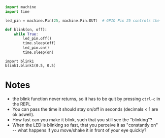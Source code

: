 ```python
import machine
import time

led_pin = machine.Pin(25, machine.Pin.OUT)  # GPIO Pin 25 controls the onboard LED

def blink(on, off):
    while True:
        led_pin.off() 
        time.sleep(off)
        led_pin.on()
        time.sleep(on)
```

	import blink1
	blink1.blink1(0.5, 0.5)
# Notes

- the blink function never returns, so it has to be quit by pressing ```ctrl-c``` in the REPL
- You can pass the time it should stay on/off in seconds (decimals < 1 are ok aswell).
- How fast can you make it blink, such that you still see the "blinking"?
- When the LED is blinking so fast, that you perceive it as "constantly on" -- what happens if you move/shake it in front of your eye quickly?